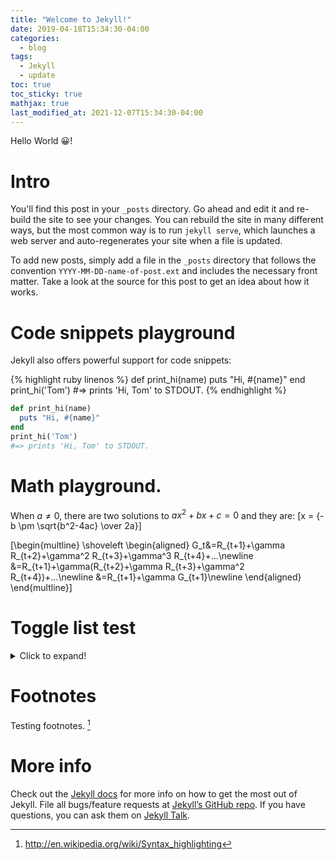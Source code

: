 ```yaml
---
title: "Welcome to Jekyll!"
date: 2019-04-18T15:34:30-04:00
categories:
  - blog
tags:
  - Jekyll
  - update
toc: true
toc_sticky: true
mathjax: true
last_modified_at: 2021-12-07T15:34:30-04:00
---
```


Hello World 😀!

# Intro
You'll find this post in your `_posts` directory. Go ahead and edit it and re-build the site to see your changes. You can rebuild the site in many different ways, but the most common way is to run `jekyll serve`, which launches a web server and auto-regenerates your site when a file is updated.

To add new posts, simply add a file in the `_posts` directory that follows the convention `YYYY-MM-DD-name-of-post.ext` and includes the necessary front matter. Take a look at the source for this post to get an idea about how it works.

# Code snippets playground
Jekyll also offers powerful support for code snippets:

{% highlight ruby linenos %}
def print_hi(name)
  puts "Hi, #{name}"
end
print_hi('Tom')
#=> prints 'Hi, Tom' to STDOUT.
{% endhighlight %}

```ruby
def print_hi(name)
  puts "Hi, #{name}"
end
print_hi('Tom')
#=> prints 'Hi, Tom' to STDOUT.
```
# Math playground.
When $a \ne 0$, there are two solutions to $ax^2 + bx + c = 0$ and they are:
\[x = {-b \pm \sqrt{b^2-4ac} \over 2a}\]

\[\begin{multline}
\shoveleft
\begin{aligned}
G_t&=R_{t+1}+\gamma R_{t+2}+\gamma^2 R_{t+3}+\gamma^3 R_{t+4}+...\newline
&=R_{t+1}+\gamma(R_{t+2}+\gamma R_{t+3}+\gamma^2 R_{t+4})+...\newline
&=R_{t+1}+\gamma G_{t+1}\newline
\end{aligned}
\end{multline}\]

# Toggle list test
<details>
  <summary>Click to expand!</summary>
  
  {% capture toggle-1 %}
  ## Code below
  Something to write about.

  ```javascript
    function logSometing(something) {
      console.log(`Logging: ${something}`);
    }
  ```
  {% endcapture %}

  <div class="notice">{{ toggle-1 | markdownify }}</div>
</details>

# Footnotes
Testing footnotes. [^1]

[^1]: <http://en.wikipedia.org/wiki/Syntax_highlighting>

# More info
Check out the [Jekyll docs][jekyll-docs] for more info on how to get the most out of Jekyll. File all bugs/feature requests at [Jekyll’s GitHub repo][jekyll-gh]. If you have questions, you can ask them on [Jekyll Talk][jekyll-talk].

[jekyll-docs]: https://jekyllrb.com/docs/home
[jekyll-gh]:   https://github.com/jekyll/jekyll
[jekyll-talk]: https://talk.jekyllrb.com/
